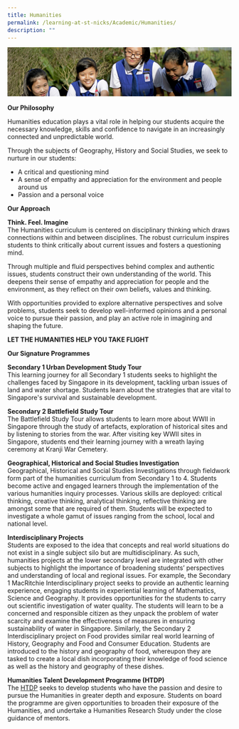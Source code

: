 ```yaml
---
title: Humanities
permalink: /learning-at-st-nicks/Academic/Humanities/
description: ""
---
```


![](/images/Learning-@-St-Nicks_v2.jpg)


<b>Our Philosophy</b>  
 
 Humanities education plays a vital role in helping our students acquire the necessary knowledge, skills and confidence to navigate in an increasingly connected and unpredictable world.  
  
Through the subjects of Geography, History and Social Studies, we seek to nurture in our students:   
  

*   A critical and questioning mind 
*   A sense of empathy and appreciation for the environment and people around us 
*   Passion and a personal voice 

  
  
<b>Our Approach</b>  
 
 <b>Think. Feel. Imagine</b>  
The Humanities curriculum is centered on disciplinary thinking which draws connections within and between disciplines. The robust curriculum inspires students to think critically about current issues and fosters a questioning mind.  
  
Through multiple and fluid perspectives behind complex and authentic issues, students construct their own understanding of the world. This deepens their sense of empathy and appreciation for people and the environment, as they reflect on their own beliefs, values and thinking.  
  
With opportunities provided to explore alternative perspectives and solve problems, students seek to develop well-informed opinions and a personal voice to pursue their passion, and play an active role in imagining and shaping the future.  
  
<b>LET THE HUMANITIES HELP YOU TAKE FLIGHT</b>  
  
<b>Our Signature Programmes</b>  
  
<b>Secondary 1 Urban Development Study Tour</b>  
This learning journey for all Secondary 1 students seeks to highlight the challenges faced by Singapore in its development, tackling urban issues of land and water shortage. Students learn about the strategies that are vital to Singapore's survival and sustainable development.  
  
<b>Secondary 2 Battlefield Study Tour</b>  
The Battlefield Study Tour allows students to learn more about WWII in Singapore through the study of artefacts, exploration of historical sites and by listening to stories from the war. After visiting key WWII sites in Singapore, students end their learning journey with a wreath laying ceremony at Kranji War Cemetery.  
  
<b>Geographical, Historical and Social Studies Investigation</b>  
Geographical, Historical and Social Studies Investigations through fieldwork form part of the humanities curriculum from Secondary 1 to 4. Students become active and engaged learners through the implementation of the various humanities inquiry processes. Various skills are deployed: critical thinking, creative thinking, analytical thinking, reflective thinking are amongst some that are required of them. Students will be expected to investigate a whole gamut of issues ranging from the school, local and national level.    
  
<b>Interdisciplinary Projects</b>  
Students are exposed to the idea that concepts and real world situations do not exist in a single subject silo but are multidisciplinary. As such, humanities projects at the lower secondary level are integrated with other subjects to highlight the importance of broadening students’ perspectives and understanding of local and regional issues. For example, the Secondary 1 MacRitchie Interdisciplinary project seeks to provide an authentic learning experience, engaging students in experiential learning of Mathematics, Science and Geography. It provides opportunities for the students to carry out scientific investigation of water quality. The students will learn to be a concerned and responsible citizen as they unpack the problem of water scarcity and examine the effectiveness of measures in ensuring sustainability of water in Singapore. Similarly, the Secondary 2 Interdisciplinary project on Food provides similar real world learning of History, Geography and Food and Consumer Education. Students are introduced to the history and geography of food, whereupon they are tasked to create a local dish incorporating their knowledge of food science as well as the history and geography of these dishes.    
  
<b>Humanities Talent Development Programme (HTDP)</b>  
The [HTDP](/key-programmes/Talent-Development/Humanities-Talent-Development-Programme/) seeks to develop students who have the passion and desire to pursue the Humanities in greater depth and exposure. Students on board the programme are given opportunities to broaden their exposure of the Humanities, and undertake a Humanities Research Study under the close guidance of mentors.